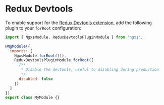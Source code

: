 # Redux Devtools

To enable support for the [Redux Devtools extension](http://extension.remotedev.io/),
add the following plugin to your `forRoot` configuration:

```javascript
import { NgxsModule, ReduxDevtoolsPluginModule } from 'ngxs';

@NgModule({
  imports: [
    NgxsModule.forRoot([]),
    ReduxDevtoolsPluginModule.forRoot({
      /**
       * Disable the devtools, useful to disabling during production
       */
      disabled: false
    })
  ]
})
export class MyModule {}
```
